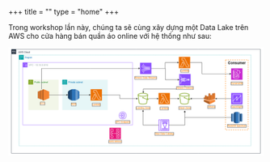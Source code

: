 +++
title = ""
type = "home"
+++

Trong workshop lần này, chúng ta sẽ cùng xây dựng một Data Lake trên AWS cho cửa hàng bán quần áo online với hệ thống như sau:

![alt](./static/images/overview/architect.png)
